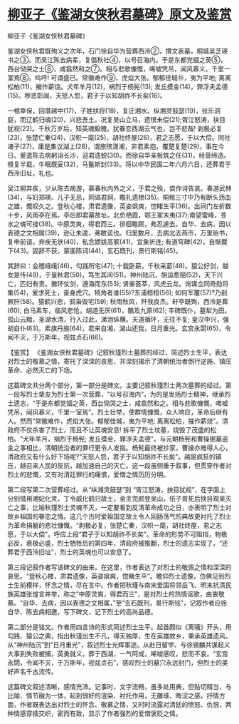 # [柳亚子《鉴湖女侠秋君墓碑》原文及鉴赏](https://www.vrrw.net/wx/10376.html)

柳亚子《鉴湖女侠秋君墓碑》

鉴湖女侠秋君既殉义之次年，石门徐自华为营葬西泠②，撰文表墓，桐城吴芝瑛书之③。而吴江陈去病辈，复倡秋社④，以号召海内。于是东都党锢之英⑤，西台恸哭之士⑥，咸翕然和之⑦。相与悲歌慷慨，唏嘘凭吊，闻风慕义，千里一室焉⑧。呜呼! 可谓盛已。常徽难作⑨，虎焰大张。郁郁佳城⑩，夷为平地; 离离松柏(11)，摧作薪烧。犬年羊月(12)，祸烈于杨髡(13); 发丘摸金(14)，罪浮夫孟德(15)。秽恶彰闻，天怒人怨，君子于以知胡祚不长矣(16)。

一棺幸保，回厝越中(17)，子姓扶将(18)，复迁湘水。纵湘灵鼓瑟(19)，张乐洞庭，而辽鹤归魂(20)，兴悲吾土。况复吴山立马，遗恨未偿(21);胥江怒涛，抉目犹视(22)。千秋万岁后，知英魂毅魄，犹眷恋西湖云气也，岂不悲哉! 剥极必复(23)，张楚亡秦(24)，汉帜一麾(25)，胡社终屋(26)，君之志愿，于以大偿。同社诸子(27)，庸是集议湖上(28)，谓旅殡潇湘，非君素抱，覆楚复楚(29)，事在今日。爰遣陈去病躬诣长沙，迎君遗蜕(30)。而徐自华亲板筑之任(31)，经营缔造。倏复半载，牛眠既妥(32)，马鬣斯封(33)。将以中华民国二年六月六日，还葬君于西泠旧址，礼也。

吴江柳弃疾，少从陈去病游，慕春秋内外之义，于君之殁，尝作诗告哀。春游武林(34)，与妇郑瑛、儿子无忌，同谒君祠，瞻礼遗榇(35)。桐棺三寸中乃有断头沥血之雄，慨叹久之。登秋心楼，肃君遗像，英姿飒爽，惚睹生平(36)。出祠门左折数十步，风雨亭在焉。亭后即君墓故址。北负栖霞，鄂王冢未夷(37);南望雷峰，苍水之魂可接(38)。中原灵爽，得君而三。徘徊瞻顾，弗忍遽去。自华、去病，因以表德之文相属(39)，逊让未遑，弗敢诺也。归里数月，去病北去燕市，万里贻书，复申前请。弃疾无状(40)，私念嫖姚高冢(41)，宜象祈连; 有道穹碑(42)，自惭爨下(43)。固辞不获，蒙面陈词(44)，玄石既刊，景行斯铭(45)。

其辞曰：会稽峨峨(46)，勾践所宅(47); 十载卧薪，千秋采葛(48)。猿公好剑，越女是传(49)，于皇秋君(50)，笃生其间(51)。神州陆沉，胡运愈皕(52)，天下兴亡，匹妇有责。撤环仗剑，遵海而东(53); 贤豪荟萃，风虎云龙。询谋佥同奇勋将集(54)，爰求死士，奋身虎穴。犄角者谁(55)?东浦桓桓(56); 如何军覆(57)?乃剖厥肝(58)。猿鹤兴悲，鸱枭毁宅(59); 秋雨秋风，歼我良杰。轩亭既殉，西泠是葬(60); 白马素车，临风悲怆。胡道无厌(61)，酷及九原(62); 丰碑既仆，墓犁为田。孤山云黯，圣湖水清，行人过此，涕泪纵横。天道循环，无往不复; 皇汉中兴，强胡自仆(63)。素旗丹旐(64)，君来自湘，湖山还我，日月重光。玄宫永閟(65)，令闻不灭，于万斯年，视兹贞石(66)。



【鉴赏】 《鉴湖女侠秋君墓碑》记叙秋瑾烈士墓葬的经过，简述烈士生平，表达对烈士的敬慕之情，寄托了深深的哀思，并深刻揭示了清朝统治者倒行逆施、镇压革命、必然灭亡的下场。

这篇碑文共分两个部分，第一部分是碑文。主要记叙秋瑾烈士两次墓葬的经过。第一段写烈士挚友为烈士第一次营葬，“以号召海内”，为的是发扬烈士精神，继承烈士遗志，“于是东都党锢之英，西台恸哭之士，咸翕然和之。相与悲歌慷慨，唏嘘凭吊，闻风慕义，千里一室焉”。烈士壮举，使群情慷慨，众人响应，革命后继有人。然而“常徽难作，虎焰大张。郁郁佳城，夷为平地; 离离松柏，摧作薪烧”。清政府不仅杀害了烈士，而且不让英魂安息! 拆平了烈士坟墓，烧毁了茂盛的松柏。“犬年羊月，祸烈于杨髡; 发丘摸金，罪浮夫孟德”。与元朝杨髡和曹操掘墓盗金之事相比，清朝统治者的罪行更令人发指。杨髡最终被抄家，曹操亦难得人心，清政府又有什么好下场呢?“天怒人怨，君子于以知胡祚不长矣”。越是疯狂的镇压，越召来人民的反抗，越加速自己的灭亡。这一段虽侧重于叙事，但贯穿作者对烈士的悲慨，又有对清廷罪行的痛恨，爱憎之情历历分明。

第二段写第二次营葬经过。从“纵湘灵鼓瑟”到 “胥江怒涛，抉目犹视”，在字面上分别借用湘妃化灵，丁令威化鹤归故土，金主完颜登吴山，伍子胥死后抉目观吴灭亡之事，比喻秋瑾烈士灵魂不灭，一定要看到反清革命成功之日，亦表明了烈士对故乡祖国的眷恋之情。这几个古时爱祖国恋故土令人回肠荡气的典故更衬托了烈士为革命捐躯的悲壮慷慨。“剥极必复，张楚亡秦，汉帜一麾，胡社终屋，君之志愿，于以大偿”。呼应上段“君子于以知胡祚不长矣”。革命的形势不可阻挡，物极必反，衰极必盛，烈士牺牲后的第四年，清政府被推翻，烈士的遗志实现了。“还葬君于西泠旧址”，烈士的英魂也可以安息了。

第三段记叙作者写该碑文的由来。在这里，作者表达了对烈士的敬佩之情和深深的哀思。“登秋心楼，肃君遗像，英姿飒爽，惚睹生平”。瞻仰烈士遗像，仿佛见到烈士生前模样，怀念之情，尽在言中。作者把秋瑾与南宋爱国将领岳飞、明末抗清民族英雄张煌言并举，称之“中原灵爽，得君而三”，是对烈士的热情讴歌，由衷敬慕。“自华、去病，因以表德之文相属，”至“玄石既刊，景行斯铭”，记叙作者应徐自华、陈去病相邀，写下碑文，记下烈士的高尚品德。

第二部分是铭文。作者用四言诗的形式简述烈士生平。起首颇似《离骚》开头，用勾践、猿公之典，指出秋瑾出生不凡，得天独厚，生在英雄故乡，秉承英雄遗风。从“神州陆沉”到“日月重光”，叙述烈士光辉事迹。从赴日留学、与徐锡麟共谋起义大事到失败被捕，英勇就义，葬于西湖，一气呵成，唏嘘感叹，悲而不哀。“玄宫永閟，令闻不灭，于万斯年，视兹贞石”，感叹烈士的墓穴永远封门，但烈士的美好声名千古流传。

这篇碑文叙述清晰，感情充沛。记事时，文字流畅，虽多处用典，但贴切精当，与比喻、情节融为一体，起到很好的渲染、衬托作用，无雕琢、晦涩之感。抒情方面，作者既表达出对烈士的怀念、敬慕之情，又时时流露对清廷的愤怒、仇恨，两种情感穿插交织，密而有致，显示了作者强烈的爱憎褒贬之情。

